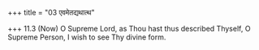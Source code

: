+++
title = "03 एवमेतद्यथात्थ"

+++
11.3 (Now) O Supreme Lord, as Thou hast thus described Thyself, O
Supreme Person, I wish to see Thy divine form.
